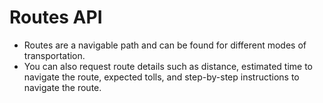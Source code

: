 # Routes API

- Routes are a navigable path and can be found for different modes of transportation.
- You can also request route details such as distance, estimated time to navigate the route, expected tolls, and step-by-step instructions to navigate the route.